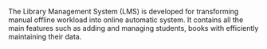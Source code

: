  The Library Management System (LMS) is developed for transforming manual offline workload into online automatic system. It contains all the main features such as adding and managing students, books with efficiently maintaining their data.
